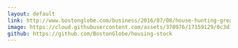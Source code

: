 ```yaml
---
layout: default
link: http://www.bostonglobe.com/business/2016/07/08/house-hunting-greater-boston-good-luck/DgOt0DeBaQBtmFRaOweHfI/story.html
image: https://cloud.githubusercontent.com/assets/370976/17159129/0c3d37da-5369-11e6-9b69-7f1ac3965155.png
github: https://github.com/BostonGlobe/housing-stock
---
```

